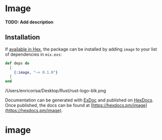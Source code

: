 # Image

**TODO: Add description**

## Installation

If [available in Hex](https://hex.pm/docs/publish), the package can be installed
by adding `image` to your list of dependencies in `mix.exs`:

```elixir
def deps do
  [
    {:image, "~> 0.1.0"}
  ]
end
```

/Users/enricorisa/Desktop/Rust/rust-logo-blk.png

Documentation can be generated with [ExDoc](https://github.com/elixir-lang/ex_doc)
and published on [HexDocs](https://hexdocs.pm). Once published, the docs can
be found at [https://hexdocs.pm/image](https://hexdocs.pm/image).

# image
